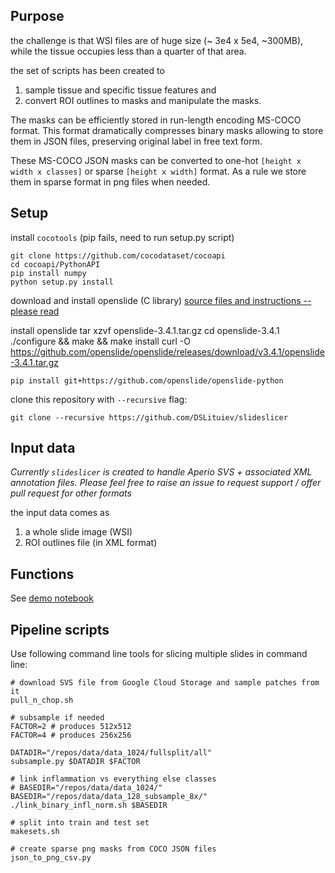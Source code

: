 ## Purpose

the challenge is that WSI files are of huge size (~ 3e4 x 5e4, ~300MB),
while the tissue occupies less than a quarter of that area.

the set of scripts has been created to 
 1. sample tissue and specific tissue features and
 2. convert ROI outlines to masks and manipulate the masks.

The masks can be efficiently stored in run-length encoding MS-COCO format. 
This format dramatically compresses binary masks allowing to
store them in JSON files, preserving original label in free text form.

These MS-COCO JSON masks can be converted to one-hot `[height x width x classes]` or sparse `[height x width]` format. As a rule we store them in sparse format in png files when needed.


## Setup

install `cocotools` (pip fails, need to run setup.py script)

    git clone https://github.com/cocodataset/cocoapi
    cd cocoapi/PythonAPI
    pip install numpy
    python setup.py install


download and install openslide (C library) [source files and instructions -- please read](https://openslide.org/download/)

install openslide
    tar xzvf openslide-3.4.1.tar.gz
    cd openslide-3.4.1
    ./configure && make && make install
    curl -O https://github.com/openslide/openslide/releases/download/v3.4.1/openslide-3.4.1.tar.gz

    pip install git+https://github.com/openslide/openslide-python

clone this repository with `--recursive` flag:

    git clone --recursive https://github.com/DSLituiev/slideslicer


## Input data

_Currently `slideslicer` is created to handle Aperio SVS + associated XML annotation files. Please feel free to raise an
issue to request support / offer pull request for other formats_

the input data comes as
 1. a whole slide image (WSI)
 2. ROI outlines file (in XML format)


## Functions

See [demo notebook](notebooks/demo-read-slide.ipynb)


## Pipeline scripts

Use following command line tools for slicing multiple slides in command line:

    # download SVS file from Google Cloud Storage and sample patches from it
    pull_n_chop.sh

    # subsample if needed
    FACTOR=2 # produces 512x512
    FACTOR=4 # produces 256x256 

    DATADIR="/repos/data/data_1024/fullsplit/all"
    subsample.py $DATADIR $FACTOR

    # link inflammation vs everything else classes
    # BASEDIR="/repos/data/data_1024/"
    BASEDIR="/repos/data/data_128_subsample_8x/"
    ./link_binary_infl_norm.sh $BASEDIR

    # split into train and test set
    makesets.sh

    # create sparse png masks from COCO JSON files
    json_to_png_csv.py
